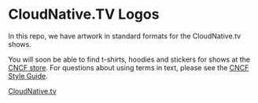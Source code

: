 # CloudNative.TV Logos

In this repo, we have artwork in standard formats for the CloudNative.tv shows.

You will soon be able to find t-shirts, hoodies and stickers for shows at the [CNCF store](https://store.cncf.io/). For questions about using terms in text, please see the [CNCF Style Guide](https://github.com/cncf/foundation/blob/master/style-guide.md).

[CloudNative.tv](cloudnativetv/cloud-native-tv-logo.svg)
